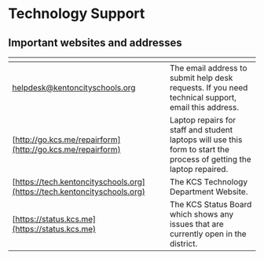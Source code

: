 # Technology Support

## Important websites and addresses

|<img width=600/>                                           |                       |
|-------------------------------------------|-----------------------|
|[helpdesk@kentoncityschools.org](mailto:helpdesk@kentoncityschools.org)|The email address to submit help desk requests. If you need technical support, email this address.|
|[http://go.kcs.me/repairform](http://go.kcs.me/repairform)|Laptop repairs for staff and student laptops will use this form to start the process of getting the laptop repaired.|
|[https://tech.kentoncityschools.org](https://tech.kentoncityschools.org)|The KCS Technology Department Website.|
|[https://status.kcs.me](https://status.kcs.me)|The KCS Status Board which shows any issues that are currently open in the district.|


